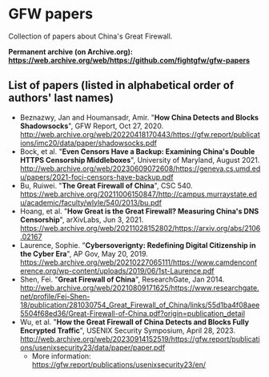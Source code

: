 # GFW papers
Collection of papers about China's Great Firewall.

**Permanent archive (on Archive.org): <https://web.archive.org/web/https://github.com/fightgfw/gfw-papers>**

## List of papers (listed in alphabetical order of authors' last names)

* Beznazwy, Jan and Houmansadr, Amir. "**How China Detects and Blocks Shadowsocks**", GFW Report, Oct 27, 2020. http://web.archive.org/web/20220418170443/https://gfw.report/publications/imc20/data/paper/shadowsocks.pdf
* Bock, et al. "**Even Censors Have a Backup: Examining China's Double HTTPS Censorship Middleboxes**", University of Maryland, August 2021. http://web.archive.org/web/20230609072608/https://geneva.cs.umd.edu/papers/2021-foci-censors-have-backup.pdf
* Bu, Ruiwei. "**The Great Firewall of China**", CSC 540. https://web.archive.org/20211006150847/http://campus.murraystate.edu/academic/faculty/wlyle/540/2013/bu.pdf
* Hoang, et al. "**How Great is the Great Firewall? Measuring China's DNS Censorship**", arXivLabs, Jun 3, 2021. https://web.archive.org/web/20211028152802/https://arxiv.org/abs/2106.02167
* Laurence, Sophie. "**Cybersoverignty: Redefining Digital Citizenship in the Cyber Era**", AP Gov, May 20, 2019. https://web.archive.org/web/20210227065111/https://www.camdenconference.org/wp-content/uploads/2019/06/1st-Laurence.pdf
* Shen, Fei. "**Great Firewall of China**", ResearchGate, Jan 2014. http://web.archive.org/web/20210809171625/https://www.researchgate.net/profile/Fei-Shen-18/publication/281030754_Great_Firewall_of_China/links/55d1ba4f08aee5504f68ed36/Great-Firewall-of-China.pdf?origin=publication_detail
* Wu, et al. "**How the Great Firewall of China Detects and Blocks Fully Encrypted Traffic**", USENIX Security Symposium, April 28, 2023. http://web.archive.org/web/20230914152519/https://gfw.report/publications/usenixsecurity23/data/paper/paper.pdf
    * More information: https://gfw.report/publications/usenixsecurity23/en/